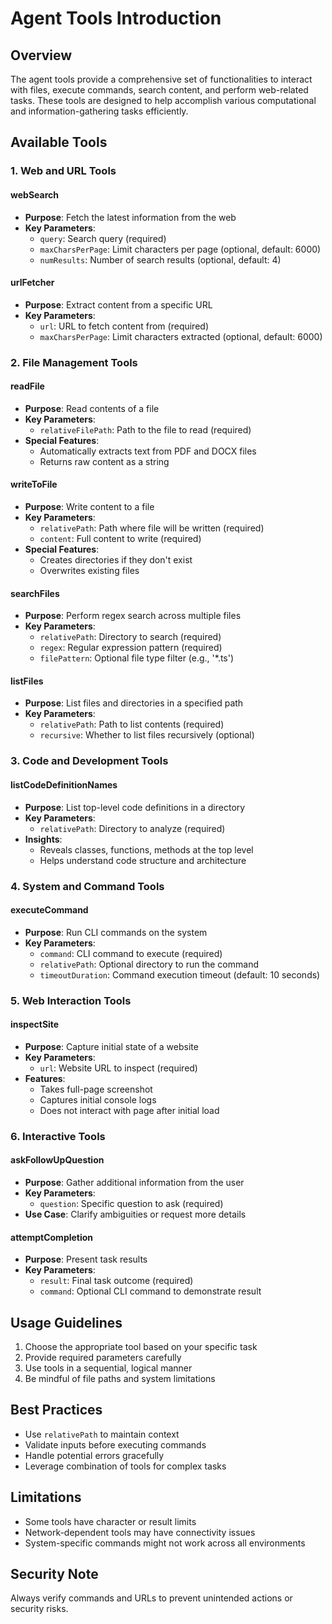 # Agent Tools Introduction

## Overview
The agent tools provide a comprehensive set of functionalities to interact with files, execute commands, search content, and perform web-related tasks. These tools are designed to help accomplish various computational and information-gathering tasks efficiently.

## Available Tools

### 1. Web and URL Tools
#### webSearch
- **Purpose**: Fetch the latest information from the web
- **Key Parameters**:
    - `query`: Search query (required)
    - `maxCharsPerPage`: Limit characters per page (optional, default: 6000)
    - `numResults`: Number of search results (optional, default: 4)

#### urlFetcher
- **Purpose**: Extract content from a specific URL
- **Key Parameters**:
    - `url`: URL to fetch content from (required)
    - `maxCharsPerPage`: Limit characters extracted (optional, default: 6000)

### 2. File Management Tools
#### readFile
- **Purpose**: Read contents of a file
- **Key Parameters**:
    - `relativeFilePath`: Path to the file to read (required)
- **Special Features**:
    - Automatically extracts text from PDF and DOCX files
    - Returns raw content as a string

#### writeToFile
- **Purpose**: Write content to a file
- **Key Parameters**:
    - `relativePath`: Path where file will be written (required)
    - `content`: Full content to write (required)
- **Special Features**:
    - Creates directories if they don't exist
    - Overwrites existing files

#### searchFiles
- **Purpose**: Perform regex search across multiple files
- **Key Parameters**:
    - `relativePath`: Directory to search (required)
    - `regex`: Regular expression pattern (required)
    - `filePattern`: Optional file type filter (e.g., '*.ts')

#### listFiles
- **Purpose**: List files and directories in a specified path
- **Key Parameters**:
    - `relativePath`: Path to list contents (required)
    - `recursive`: Whether to list files recursively (optional)

### 3. Code and Development Tools
#### listCodeDefinitionNames
- **Purpose**: List top-level code definitions in a directory
- **Key Parameters**:
    - `relativePath`: Directory to analyze (required)
- **Insights**:
    - Reveals classes, functions, methods at the top level
    - Helps understand code structure and architecture

### 4. System and Command Tools
#### executeCommand
- **Purpose**: Run CLI commands on the system
- **Key Parameters**:
    - `command`: CLI command to execute (required)
    - `relativePath`: Optional directory to run the command
    - `timeoutDuration`: Command execution timeout (default: 10 seconds)

### 5. Web Interaction Tools
#### inspectSite
- **Purpose**: Capture initial state of a website
- **Key Parameters**:
    - `url`: Website URL to inspect (required)
- **Features**:
    - Takes full-page screenshot
    - Captures initial console logs
    - Does not interact with page after initial load

### 6. Interactive Tools
#### askFollowUpQuestion
- **Purpose**: Gather additional information from the user
- **Key Parameters**:
    - `question`: Specific question to ask (required)
- **Use Case**: Clarify ambiguities or request more details

#### attemptCompletion
- **Purpose**: Present task results
- **Key Parameters**:
    - `result`: Final task outcome (required)
    - `command`: Optional CLI command to demonstrate result

## Usage Guidelines
1. Choose the appropriate tool based on your specific task
2. Provide required parameters carefully
3. Use tools in a sequential, logical manner
4. Be mindful of file paths and system limitations

## Best Practices
- Use `relativePath` to maintain context
- Validate inputs before executing commands
- Handle potential errors gracefully
- Leverage combination of tools for complex tasks

## Limitations
- Some tools have character or result limits
- Network-dependent tools may have connectivity issues
- System-specific commands might not work across all environments

## Security Note
Always verify commands and URLs to prevent unintended actions or security risks.
